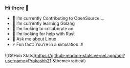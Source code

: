 ### Hi there 👋


- 🔭 I’m currently Contributing to OpenSource ...
- 🌱 I’m currently learning Golang
- 👯 I’m looking to collaborate on 
- 🤔 I’m looking for help with Rust
- 💬 Ask me about Linux
- ⚡ Fun fact: You're in a simulation..!!

![GitHub Stats](https://github-readme-stats.vercel.app/api?username=Prakashh21 &theme=radical) 
